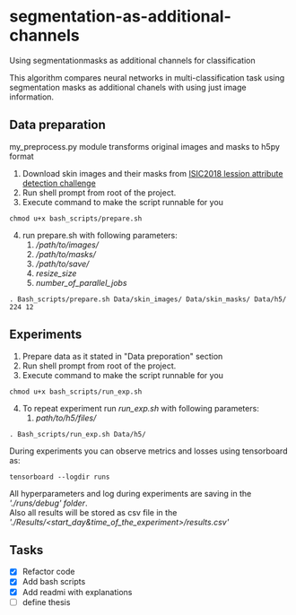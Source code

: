 # segmentation-as-additional-channels
Using segmentationmasks as additional channels for classification

This algorithm compares neural networks in multi-classification task using segmentation masks as additional chanels with using just image information.

## Data preparation
my_preprocess.py module transforms original images and masks to h5py format

1. Download skin images and their masks from [ISIC2018 lession attribute detection challenge](https://challenge.kitware.com/#phase/5abcbb6256357d0139260e5f)
2. Run shell prompt from root of the project.
3. Execute command to make the script runnable for you
~~~~
chmod u+x bash_scripts/prepare.sh
~~~~
4. run prepare.sh with following parameters:
   1. */path/to/images/*
   2. */path/to/masks/*
   3. */path/to/save/*
   4. *resize_size*
   5. *number_of_parallel_jobs*
~~~~
. Bash_scripts/prepare.sh Data/skin_images/ Data/skin_masks/ Data/h5/ 224 12
~~~~
## Experiments

1. Prepare data as it stated in "Data preporation" section
2. Run shell prompt from root of the project.
3. Execute command to make the script runnable for you
~~~~
chmod u+x bash_scripts/run_exp.sh
~~~~
4. To repeat experiment run *run_exp.sh* with following parameters:
   1. *path/to/h5/files/*
~~~~
. Bash_scripts/run_exp.sh Data/h5/
~~~~
During experiments you can observe metrics and losses using tensorboard as:
~~~~
tensorboard --logdir runs
~~~~
All hyperparameters and log during experiments are saving in the *'./runs/debug' folder*. <br>
Also all results will be stored as csv file in the *'./Results/<start_day&time_of_the_experiment>/results.csv'*

## Tasks
- [x] Refactor code
- [x] Add bash scripts
- [x] Add readmi with explanations
- [ ] define thesis 
